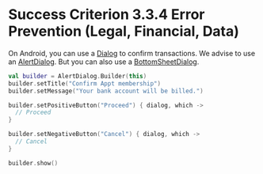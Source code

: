 # Success Criterion 3.3.4 Error Prevention (Legal, Financial, Data)

On Android, you can use a [Dialog](https://developer.android.com/guide/topics/ui/dialogs) to confirm transactions. We advise to use an [AlertDialog](https://developer.android.com/reference/androidx/appcompat/app/AlertDialog). But you can also use a [BottomSheetDialog](https://developer.android.com/reference/com/google/android/material/bottomsheet/BottomSheetDialog).

```kotlin
val builder = AlertDialog.Builder(this)
builder.setTitle("Confirm Appt membership")
builder.setMessage("Your bank account will be billed.")

builder.setPositiveButton("Proceed") { dialog, which ->
  // Proceed
}

builder.setNegativeButton("Cancel") { dialog, which ->
  // Cancel
}

builder.show()
```
